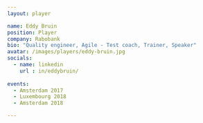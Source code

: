 ```yaml
---
layout: player

name: Eddy Bruin
position: Player
company: Rabobank
bio: "Quality engineer, Agile - Test coach, Trainer, Speaker"
avatar: /images/players/eddy-bruin.jpg
socials:
  - name: linkedin
    url : in/eddybruin/
    
events:
  - Amsterdam 2017
  - Luxembourg 2018
  - Amsterdam 2018

---
```

